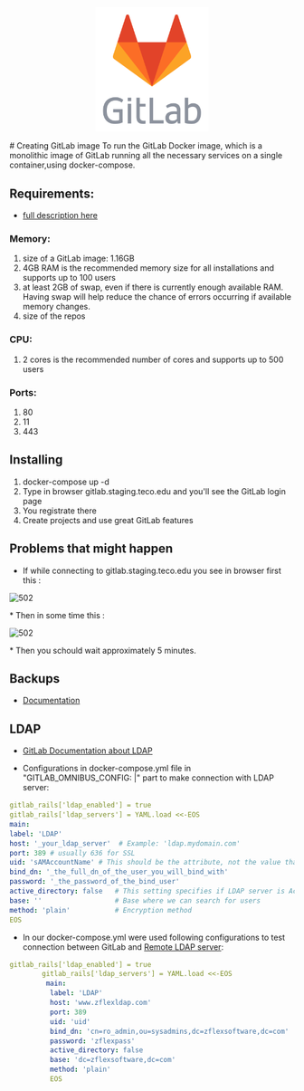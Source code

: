 <p align="center">
  <img title="502" heigh="200" width="200" src='https://raw.githubusercontent.com/kristkat/custom-templates-portainer/master/stacked_wm_no_bg.png' />
</p>
# Creating GitLab image
To run the GitLab Docker image, which is a monolithic image of GitLab running all the necessary services on a single container,using docker-compose.

## Requirements:
* [full description here](https://docs.gitlab.com/ce/install/requirements.html)

### Memory: 
1. size of a GitLab image: 1.16GB
2. 4GB RAM is the recommended memory size for all installations and supports up to 100 users
3. at least 2GB of swap, even if there is currently enough available RAM. Having swap will help reduce the chance of errors occurring if available 
memory changes.
4. size of the repos

### CPU: 
1. 2 cores is the recommended number of cores and supports up to 500 users

### Ports:
1. 80
2. 11
3. 443

## Installing
1. docker-compose up -d 
2. Type in browser gitlab.staging.teco.edu and you'll see the GitLab login page
3. You registrate there
4. Create projects and use great GitLab features

## Problems that might happen

* If while connecting to gitlab.staging.teco.edu you see in browser first this :  
 <p align="left">
  <img title="502" heigh="600" width="600" src='https://raw.githubusercontent.com/kristkat/pictures/master/502_1.png' />
</p> 
* Then in some time this :
<p align="left">
  <img title="502" heigh="600" width="600" src='https://raw.githubusercontent.com/kristkat/pictures/master/502_2.png' />
</p>
* Then you schould wait approximately 5 minutes.

## Backups

* [Documentation](https://docs.gitlab.com/omnibus/settings/backups.html)

## LDAP 

* [GitLab Documentation about LDAP](https://docs.gitlab.com/ce/administration/auth/ldap.html)

* Configurations in docker-compose.yml file in "GITLAB_OMNIBUS_CONFIG: |" part to make connection with LDAP server:

``` yaml
gitlab_rails['ldap_enabled'] = true
gitlab_rails['ldap_servers'] = YAML.load <<-EOS 
main:
label: 'LDAP' 
host: '_your_ldap_server'  # Example: 'ldap.mydomain.com'
port: 389 # usually 636 for SSL
uid: 'sAMAccountName' # This should be the attribute, not the value that maps to uid.
bind_dn: '_the_full_dn_of_the_user_you_will_bind_with'
password: '_the_password_of_the_bind_user'
active_directory: false   # This setting specifies if LDAP server is Active Directory LDAP server.
base: ''                  # Base where we can search for users
method: 'plain'           # Encryption method
EOS
```
* In our docker-compose.yml were used following configurations to test connection between GitLab and 
[Remote LDAP server](http://www.zflexsoftware.com/index.php/pages/free-online-ldap):

``` yaml
gitlab_rails['ldap_enabled'] = true
        gitlab_rails['ldap_servers'] = YAML.load <<-EOS
         main:
          label: 'LDAP'
          host: 'www.zflexldap.com'
          port: 389
          uid: 'uid'     
          bind_dn: 'cn=ro_admin,ou=sysadmins,dc=zflexsoftware,dc=com'
          password: 'zflexpass'
          active_directory: false
          base: 'dc=zflexsoftware,dc=com'
          method: 'plain' 
          EOS
```




	 